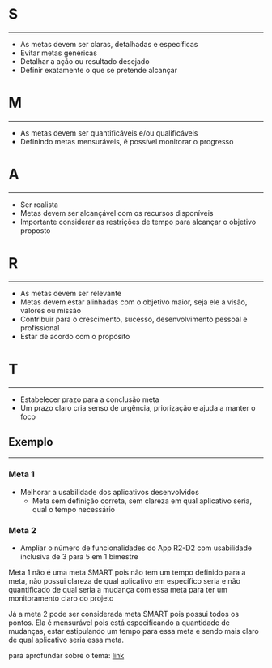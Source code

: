 
# S
---
- As metas devem ser claras, detalhadas e específicas
- Evitar metas genéricas
- Detalhar a ação ou resultado desejado
- Definir exatamente o que se pretende alcançar

# M
---
- As metas devem ser quantificáveis e/ou qualificáveis
- Definindo metas mensuráveis, é possível monitorar o progresso

# A
---
- Ser realista
- Metas devem ser alcançável com os recursos disponíveis
- Importante considerar as restrições de tempo para alcançar o objetivo proposto

# R
---
- As metas devem ser relevante
- Metas devem estar alinhadas com o objetivo maior, seja ele a visão, valores ou missão
- Contribuir para o crescimento, sucesso, desenvolvimento pessoal e profissional
- Estar de acordo com o propósito

# T
---
- Estabelecer prazo para a conclusão meta
- Um prazo claro cria senso de urgência, priorização e ajuda a manter o foco



## Exemplo
---

### Meta 1
- Melhorar a usabilidade dos aplicativos desenvolvidos
	- Meta sem definição correta, sem clareza em qual aplicativo seria, qual o tempo necessário

### Meta 2
- Ampliar o número de funcionalidades do App R2-D2 com usabilidade inclusiva de 3 para 5 em 1 bimestre


Meta 1 não é uma meta SMART pois não tem um tempo definido para a meta, não possui clareza de qual aplicativo em específico seria e não quantificado de qual seria a mudança com essa meta para ter um monitoramento claro do projeto

Já a meta 2 pode ser considerada meta SMART pois possui todos os pontos. Ela é mensurável pois está especificando a quantidade de mudanças, estar estipulando um tempo para essa meta e sendo mais claro de qual aplicativo seria essa meta.



para aprofundar sobre o tema: [link](https://www.alura.com.br/empresas/artigos/metas-smart?_gl=1*nqugbo*_ga*MTg0Njc2NjcwMS4xNjY4OTY1NTk2*_ga_1EPWSW3PCS*MTcwMjgyMTk1NS4xNzAuMS4xNzAyODIzMTQyLjAuMC4w*_fplc*QlNSaEFCS21EMVhiODNxNUt5MiUyRklBbUF4QnlzekR2NTVocUdjb1BFUGVkV0cxS3U4bGtLZEdwaVlkZkRBanEzeUxTdmxVRGpvbzZPbzVjRXRhbDBQRzFQZ0pZQiUyQmVZaUl6bldXaHMydkg3RERaYjF0JTJGWFRsTFJJMTZTWSUyRmclM0QlM0Q.)